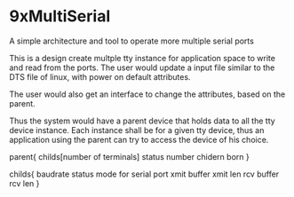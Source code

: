 # 9xMultiSerial
A simple architecture and tool to operate more multiple serial ports

This is a design create multple tty instance for application space to write and read from the ports.
The user would update a input file similar to the DTS file of linux, with power on default attributes.

The user would also get an interface to change the attributes, based on the parent.

Thus the system would have a parent device that holds data to all the tty device instance.
Each instance shall be for a given tty device, thus an application using the parent can try to access the device of his choice.

parent{
  childs[number of terminals]
  status
  number chidern born
}

childs{
  baudrate
  status
  mode for serial port
  xmit buffer
  xmit len
  rcv buffer
  rcv len
}
